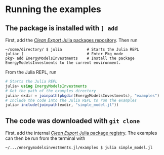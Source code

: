 # Running the examples

## The package is installed with `] add`

First, add the [*Clean Export* Julia packages repository](https://gitlab.sintef.no/clean_export/registrycleanexport). Then run 
```
~/some/directory/ $ julia           # Starts the Julia REPL
julia> ]                            # Enter Pkg mode 
pkg> add EnergyModelsInvestments    # Install the package EnergyModelsInvestments to the current environment.
```
From the Julia REPL, run
```julia
# Starts the Julia REPL
julia> using EnergyModelsInvestments
# Get the path of the examples directory
julia> exdir = joinpath(pkgdir(EnergyModelsInvestments), "examples")
# Include the code into the Julia REPL to run the examples
julia> include(joinpath(exdir, "simple_model.jl"))
```


## The code was downloaded with `git clone`

First, add the internal [*Clean Export* Julia package registry](https://gitlab.sintef.no/clean_export/registrycleanexport). The examples can then be run from the terminal with
```shell script
~/.../energymodelsinvestments.jl/examples $ julia simple_model.jl
```
